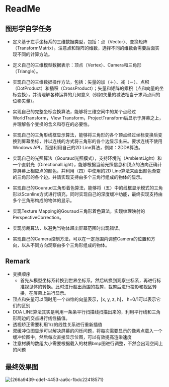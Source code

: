 # ReadMe
## 图形学自学任务
- 定义基于左手坐标系的三维数据类型，包括：点（Vector）、变换矩阵（TransformMatrix）。注意点和矩阵的维数，选择不同的维数会需要后面实现不同的计算方法。

- 定义自己的三维模型数据表示：顶点（Vertex）、Camera和三角形（Triangle）。

- 实现自己的三维数据操作方法，包括：矢量的加（＋）、减（－）、点积（DotProduct）和插积（CrossProduct）；矢量和矩阵的乘积（点和向量的坐标变换），并请理解各种运算的几何意义（例如矢量的减法相当于求两点间的位移矢量）。

- 实现自己的完整坐标变换算法，能够将三维空间中的某个点经过WorldTransform，View Transform，ProjectTransform后显示于屏幕之上，并理解各个变换的含义和存在的必要性。

- 实现自己的三角形线框显示算法，能够将三角形的各个顶点经过坐标变换后变换到屏幕坐标，并以连线的方式将三角形的各个边显示出来。要求连线不使用Windows API，而是利用自己的2D Line算法，例如：2DDA算法。

- 实现自己的光照算法（Gouraud光照模式），支持环境光（AmbientLight）和一个直射光（DirectionalLight），能够根据当前光照信息和顶点的法向正确计算屏幕上相应点的颜色，并利用（四）中使用的2D
Line算法来画出颜色渐变的三角形的各个边。并请实现支持由多个三角行组成的物体的显示。

- 实现自己的Gouraud三角形着色算法，能够将（五）中的线框显示模式的三角形以Scanline方式进行填充，同时实现自己的深度缓冲功能，最终实现支持由多个三角形构成的物体的显示。

- 实现Texture Mapping的Gouraud三角形着色算法，实现纹理映射的PerspectiveCorrection。

- 实现剪裁算法，以避免当物体超出屏幕范围时出现错误。

- 实现自己的Camera控制方法，可以在一定范围内调整Camera的位置和方向，以从不同方向观察由多个三角形组成的物体。

## Remark
- 变换顺序
  - 首先从模型坐标系转换到世界坐标系，然后转换到观察坐标系，再进行标准视见体的转换。此时进行超出范围的裁剪，裁剪后进行投影和视区转换，在屏幕上进行显示。
- 顶点和矢量可以同时用一个四维的向量表示，[x, y, z, h]， h=0/1可以表示它们的区别
- DDA LINE算法其实是利用一条条平行扫描线扫描出来的，利用平行线和三角形两边的交点进行线性插值。
- 透视矫正需要利用1/z的线性关系进行重新插值
- 双缓冲位图显示可以解决屏幕的闪烁问题，将每次需要显示的像素点载入一个缓冲位图中，然后每次直接显示位图，可以有效提高渲染速度
- 注意材质的数组大小需要根据载入的材质bmp图进行调整，不然会出现空间上的问题

## 最终效果图
![{266a9439-cde1-4453-aa6c-1bdc22418571}](https://user-images.githubusercontent.com/55528582/136791175-d4b55fe7-8ccf-4b9e-b991-818fa984ad0a.png)
